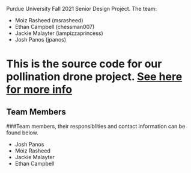 Purdue University Fall 2021 Senior Design Project.
The team:
 - Moiz Rasheed (msrasheed)
 - Ethan Campbell (chessman007)
 - Jackie Malayter (iampizzaprincess)
 - Josh Panos (jpanos)
 
This is the source code for our pollination drone project. 
[See here for more info](http://jpanos.github.io/ECE-477)
=======
## Team Members
###Team members, their responsiblities and contact information can be found below. 
  - Josh Panos
  - Moiz Rasheed
  - Jackie Malayter 
  - Ethan Campbell
